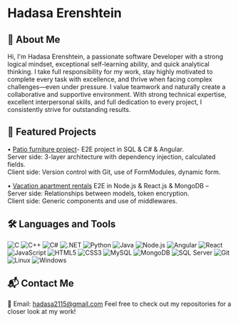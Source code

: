 # Hadasa Erenshtein
## 🌟 About Me
Hi, I'm Hadasa Erenshtein, a passionate software Developer with a strong logical mindset, exceptional self-learning ability, and quick analytical thinking.
I take full responsibility for my work, stay highly motivated to complete every task with excellence, and thrive when facing complex challenges—even under pressure.
I value teamwork and naturally create a collaborative and supportive environment.
With strong technical expertise, excellent interpersonal skills, and full dedication to every project, I consistently strive for outstanding results.
## 📁 Featured Projects
• [Patio furniture project](https://github.com/DassiErenshtein/patio_furniture)- E2E project in SQL & C# & Angular.  
Server side: 3-layer architecture with dependency injection, calculated fields.  
Client side: Version control with Git, use of FormModules, dynamic form.

• [Vacation apartment rentals](https://github.com/DassiErenshtein/Vacation-apartment-rentals.git) E2E in Node.js & React.js & MongoDB –   
Server side: Relationships between models, token encryption.   
Client side: Generic components and use of middlewares.



## 🛠️ Languages and Tools
![C](https://img.shields.io/badge/C-A8B9CC?style=for-the-badge&logo=c&logoColor=white) ![C++](https://img.shields.io/badge/C++-00599C?style=for-the-badge&logo=cplusplus&logoColor=white) ![C#](https://img.shields.io/badge/C%23-239120?style=for-the-badge&logo=csharp&logoColor=white) ![.NET](https://img.shields.io/badge/.NET-5C2D91?style=for-the-badge&logo=dotnet&logoColor=white) ![Python](https://img.shields.io/badge/Python-3776AB?style=for-the-badge&logo=python&logoColor=white)
![Java](https://img.shields.io/badge/Java-007396?style=for-the-badge&logo=java&logoColor=white) ![Node.js](https://img.shields.io/badge/Node.js-43853D?style=for-the-badge&logo=node.js&logoColor=white) ![Angular](https://img.shields.io/badge/Angular-DD0031?style=for-the-badge&logo=angular&logoColor=white) ![React](https://img.shields.io/badge/React-61DAFB?style=for-the-badge&logo=react&logoColor=black) ![JavaScript](https://img.shields.io/badge/JavaScript-F7DF1E?style=for-the-badge&logo=javascript&logoColor=black)
 ![HTML5](https://img.shields.io/badge/HTML5-E34F26?style=for-the-badge&logo=html5&logoColor=white) ![CSS3](https://img.shields.io/badge/CSS3-1572B6?style=for-the-badge&logo=css3&logoColor=white) ![MySQL](https://img.shields.io/badge/MySQL-4479A1?style=for-the-badge&logo=mysql&logoColor=white) ![MongoDB](https://img.shields.io/badge/MongoDB-47A248?style=for-the-badge&logo=mongodb&logoColor=white) ![SQL Server](https://img.shields.io/badge/SQL%20Server-CC2927?style=for-the-badge&logo=microsoftsqlserver&logoColor=white)
 ![Git](https://img.shields.io/badge/Git-F05032?style=for-the-badge&logo=git&logoColor=white) ![Linux](https://img.shields.io/badge/Linux-FCC624?style=for-the-badge&logo=linux&logoColor=black)
 ![Windows](https://img.shields.io/badge/Windows-0078D6?style=for-the-badge&logo=windows&logoColor=white)
## 📬 Contact Me
📧 Email: hadasa2115@gmail.com
Feel free to check out my repositories for a closer look at my work!
